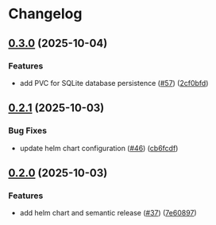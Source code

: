 # Changelog

## [0.3.0](https://github.com/dhpollack/football-pool/compare/football-pool-v0.2.1...football-pool-v0.3.0) (2025-10-04)


### Features

* add PVC for SQLite database persistence ([#57](https://github.com/dhpollack/football-pool/issues/57)) ([2cf0bfd](https://github.com/dhpollack/football-pool/commit/2cf0bfd4ef074c4515a3548f4f9abb0254e99f28))

## [0.2.1](https://github.com/dhpollack/football-pool/compare/football-pool-v0.2.0...football-pool-v0.2.1) (2025-10-03)


### Bug Fixes

* update helm chart configuration ([#46](https://github.com/dhpollack/football-pool/issues/46)) ([cb6fcdf](https://github.com/dhpollack/football-pool/commit/cb6fcdfcde8bb7a62ad6cdf24206d984d5645aa3))

## [0.2.0](https://github.com/dhpollack/football-pool/compare/football-pool-v0.1.0...football-pool-v0.2.0) (2025-10-03)


### Features

* add helm chart and semantic release ([#37](https://github.com/dhpollack/football-pool/issues/37)) ([7e60897](https://github.com/dhpollack/football-pool/commit/7e60897cf409f7a235febfbbcc043eec31dcbcea))
